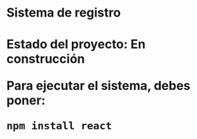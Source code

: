 <h1> Sistema de registro <h1>

Estado del proyecto: En construcción

Para ejecutar el sistema, debes poner:

```npm install react```
